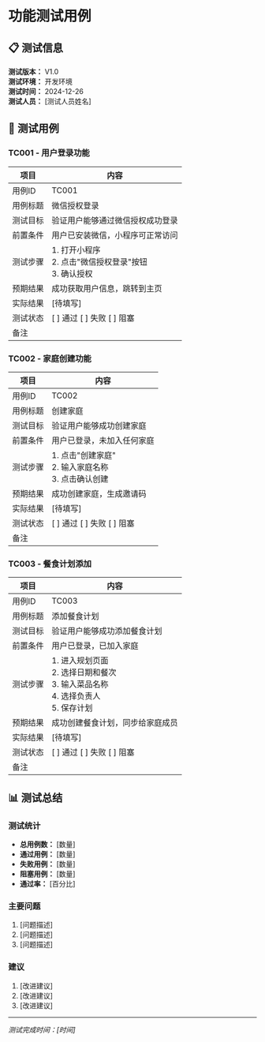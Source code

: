 # 功能测试用例

## 📋 测试信息

**测试版本：** V1.0  
**测试环境：** 开发环境  
**测试时间：** 2024-12-26  
**测试人员：** [测试人员姓名]  

## 🧪 测试用例

### TC001 - 用户登录功能

| 项目 | 内容 |
|------|------|
| 用例ID | TC001 |
| 用例标题 | 微信授权登录 |
| 测试目标 | 验证用户能够通过微信授权成功登录 |
| 前置条件 | 用户已安装微信，小程序可正常访问 |
| 测试步骤 | 1. 打开小程序<br>2. 点击"微信授权登录"按钮<br>3. 确认授权 |
| 预期结果 | 成功获取用户信息，跳转到主页 |
| 实际结果 | [待填写] |
| 测试状态 | [ ] 通过 [ ] 失败 [ ] 阻塞 |
| 备注 | |

### TC002 - 家庭创建功能

| 项目 | 内容 |
|------|------|
| 用例ID | TC002 |
| 用例标题 | 创建家庭 |
| 测试目标 | 验证用户能够成功创建家庭 |
| 前置条件 | 用户已登录，未加入任何家庭 |
| 测试步骤 | 1. 点击"创建家庭"<br>2. 输入家庭名称<br>3. 点击确认创建 |
| 预期结果 | 成功创建家庭，生成邀请码 |
| 实际结果 | [待填写] |
| 测试状态 | [ ] 通过 [ ] 失败 [ ] 阻塞 |
| 备注 | |

### TC003 - 餐食计划添加

| 项目 | 内容 |
|------|------|
| 用例ID | TC003 |
| 用例标题 | 添加餐食计划 |
| 测试目标 | 验证用户能够成功添加餐食计划 |
| 前置条件 | 用户已登录，已加入家庭 |
| 测试步骤 | 1. 进入规划页面<br>2. 选择日期和餐次<br>3. 输入菜品名称<br>4. 选择负责人<br>5. 保存计划 |
| 预期结果 | 成功创建餐食计划，同步给家庭成员 |
| 实际结果 | [待填写] |
| 测试状态 | [ ] 通过 [ ] 失败 [ ] 阻塞 |
| 备注 | |

## 📊 测试总结

### 测试统计
- **总用例数：** [数量]
- **通过用例：** [数量]
- **失败用例：** [数量]
- **阻塞用例：** [数量]
- **通过率：** [百分比]

### 主要问题
1. [问题描述]
2. [问题描述]
3. [问题描述]

### 建议
1. [改进建议]
2. [改进建议]
3. [改进建议]

---
*测试完成时间：[时间]*